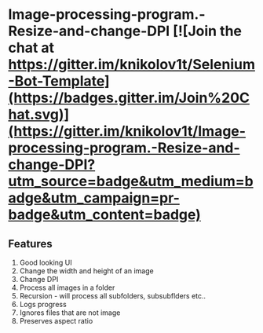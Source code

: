 # Image-processing-program.-Resize-and-change-DPI [![Join the chat at https://gitter.im/knikolov1t/Selenium-Bot-Template](https://badges.gitter.im/Join%20Chat.svg)](https://gitter.im/knikolov1t/Image-processing-program.-Resize-and-change-DPI?utm_source=badge&utm_medium=badge&utm_campaign=pr-badge&utm_content=badge)
## Features
1. Good looking UI
2. Change the width and height of an image
3. Change DPI
4. Process all images in a folder
5. Recursion - will process all subfolders, subsubflders etc..
6. Logs progress
7. Ignores files that are not image
8. Preserves aspect ratio
